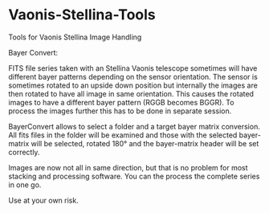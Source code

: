 # Vaonis-Stellina-Tools
Tools for Vaonis Stellina Image Handling


Bayer Convert:

FITS file series taken with an Stellina Vaonis telescope sometimes will have different bayer patterns depending on the sensor orientation. The sensor is sometimes rotated to an upside down position but internally the images are then rotated to have all image in same orientation. This causes the rotated images to have a different bayer pattern (RGGB becomes BGGR). To process the images further this has to be done in separate session.

BayerConvert allows to select a folder and a target bayer matrix conversion. All fits files in the folder will be examined and those with the selected bayer-matrix will be selected, rotated 180° and the bayer-matrix header will be set correctly.

Images are now not all in same direction, but that is no problem for most stacking and processing software. You can the process the complete series in one go.

Use at your own risk.
